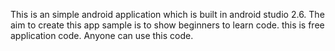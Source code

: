 This is an simple android application which is built in android studio 2.6. The aim to create this app sample is to show beginners to learn code. this is free application code. Anyone can use this code. 
